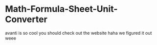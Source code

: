 # Math-Formula-Sheet-Unit-Converter
avanti is so cool you should check out the website
haha we figured it out weee